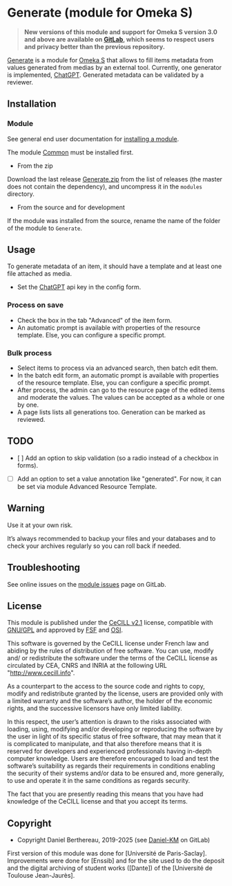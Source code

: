 Generate (module for Omeka S)
=============================

> __New versions of this module and support for Omeka S version 3.0 and above
> are available on [GitLab], which seems to respect users and privacy better
> than the previous repository.__

[Generate] is a module for [Omeka S] that allows to fill items metadata from
values generated from medias by an external tool. Currently, one generator is
implemented, [ChatGPT]. Generated metadata can be validated by a reviewer.


Installation
------------

### Module

See general end user documentation for [installing a module].

The module [Common] must be installed first.

* From the zip

Download the last release [Generate.zip] from the list of releases (the master
does not contain the dependency), and uncompress it in the `modules` directory.

* From the source and for development

If the module was installed from the source, rename the name of the folder of
the module to `Generate`.


Usage
-----

To generate metadata of an item, it should have a template and at least one file
attached as media.

- Set the [ChatGPT] api key in the config form.

### Process on save

- Check the box in the tab "Advanced" of the item form.
- An automatic prompt is available with properties of the resource template.
  Else, you can configure a specific prompt.

### Bulk process

- Select items to process via an advanced search, then batch edit them.
- In the batch edit form, an automatic prompt is available with properties of
  the resource template. Else, you can configure a specific prompt.
- After process, the admin can go to the resource page of the edited items and
  moderate the values. The values can be accepted as a whole or one by one.
- A page lists lists all generations too. Generation can be marked as reviewed.


TODO
----

- [ ] Add an option to skip validation (so a radio instead of a checkbox in forms).
- [ ] Add an option to set a value annotation like "generated". For now, it can be set via module Advanced Resource Template.


Warning
-------

Use it at your own risk.

It’s always recommended to backup your files and your databases and to check
your archives regularly so you can roll back if needed.


Troubleshooting
---------------

See online issues on the [module issues] page on GitLab.


License
-------

This module is published under the [CeCILL v2.1] license, compatible with
[GNU/GPL] and approved by [FSF] and [OSI].

This software is governed by the CeCILL license under French law and abiding by
the rules of distribution of free software. You can use, modify and/ or
redistribute the software under the terms of the CeCILL license as circulated by
CEA, CNRS and INRIA at the following URL "http://www.cecill.info".

As a counterpart to the access to the source code and rights to copy, modify and
redistribute granted by the license, users are provided only with a limited
warranty and the software’s author, the holder of the economic rights, and the
successive licensors have only limited liability.

In this respect, the user’s attention is drawn to the risks associated with
loading, using, modifying and/or developing or reproducing the software by the
user in light of its specific status of free software, that may mean that it is
complicated to manipulate, and that also therefore means that it is reserved for
developers and experienced professionals having in-depth computer knowledge.
Users are therefore encouraged to load and test the software’s suitability as
regards their requirements in conditions enabling the security of their systems
and/or data to be ensured and, more generally, to use and operate it in the same
conditions as regards security.

The fact that you are presently reading this means that you have had knowledge
of the CeCILL license and that you accept its terms.


Copyright
---------

* Copyright Daniel Berthereau, 2019-2025 (see [Daniel-KM] on GitLab)

First version of this module was done for [Université de Paris-Saclay].
Improvements were done for [Enssib] and for the site used to do the deposit and
the digital archiving of student works ([Dante]) of the [Université de Toulouse Jean-Jaurès].


[Omeka S]: https://omeka.org/s
[Generate]: https://gitlab.com/Daniel-KM/Omeka-S-module-Generate
[Common]: https://gitlab.com/Daniel-KM/Omeka-S-module-Common
[Generate.zip]: https://gitlab.com/Daniel-KM/Omeka-S-module-Generate/-/releases
[installing a module]: https://omeka.org/s/docs/user-manual/modules/#installing-modules
[module issues]: https://gitlab.com/Daniel-KM/Omeka-S-module-Generate/-/issues
[CeCILL v2.1]: https://www.cecill.info/licences/Licence_CeCILL_V2.1-en.html
[GNU/GPL]: https://www.gnu.org/licenses/gpl-3.0.html
[FSF]: https://www.fsf.org
[OSI]: http://opensource.org
[ChatGPT]: https://chatgpt.com
[GitLab]: https://gitlab.com/Daniel-KM
[Daniel-KM]: https://gitlab.com/Daniel-KM "Daniel Berthereau"
